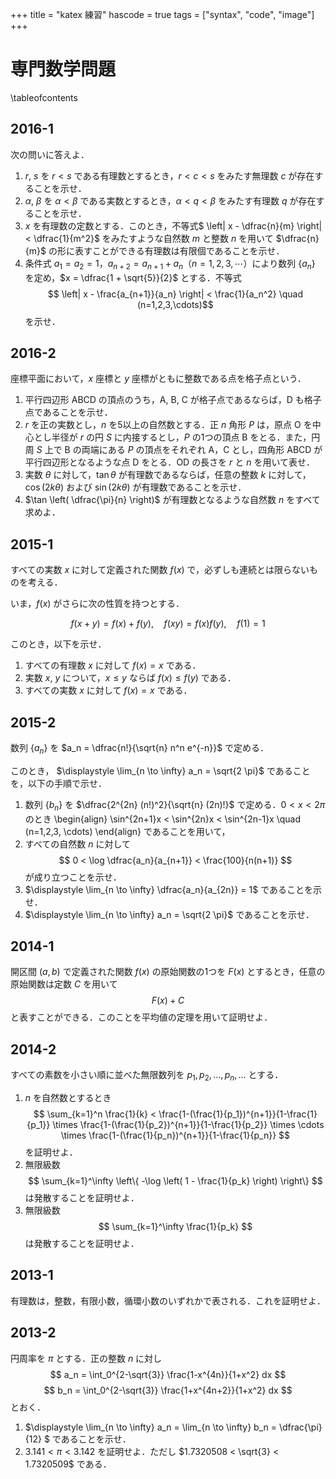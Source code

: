 +++
title = "katex 練習"
hascode = true
tags = ["syntax", "code", "image"]
+++

# 専門数学問題

\tableofcontents <!-- you can use \toc as well -->

## 2016-1

次の問いに答えよ．

1. $r$, $s$ を $r < s$ である有理数とするとき，$r < c < s$ をみたす無理数 $c$ が存在することを示せ．
1. $\alpha$, $\beta$ を $\alpha < \beta$ である実数とするとき，$\alpha < q < \beta$ をみたす有理数 $q$ が存在することを示せ．
1. $x$ を有理数の定数とする．このとき，不等式$ \left| x - \dfrac{n}{m} \right| < \dfrac{1}{m^2}$ をみたすような自然数 $m$ と整数 $n$ を用いて $\dfrac{n}{m}$ の形に表すことができる有理数は有限個であることを示せ．
1. 条件式 $a_1 = a_2 = 1$，$a_{n+2} = a_{n+1} + a_n$（$n = 1,2,3,\cdots$）により数列 $\{ a_n \}$ を定め，$x = \dfrac{1 + \sqrt{5}}{2}$ とする．不等式
$$ \left| x - \frac{a_{n+1}}{a_n} \right| < \frac{1}{a_n^2} \quad (n=1,2,3,\cdots)$$ を示せ．

## 2016-2
座標平面において，$x$ 座標と $y$ 座標がともに整数である点を格子点という．
1. 平行四辺形 $\mathrm{ABCD}$ の頂点のうち，$\mathrm{A}$, $\mathrm{B}$, $\mathrm{C}$ が格子点であるならば，$\mathrm{D}$ も格子点であることを示せ．
1. $r$ を正の実数とし，$n$ を5以上の自然数とする．正 $n$ 角形 $P$ は，原点 $\mathrm{O}$ を中心とし半径が $r$ の円 $S$ に内接するとし，$P$ の1つの頂点 $\mathrm{B}$ をとる．また，円周 $S$ 上で $\mathrm{B}$ の両端にある $P$ の頂点をそれぞれ $\mathrm{A}$，$\mathrm{C}$ とし，四角形 $\mathrm{ABCD}$ が平行四辺形となるような点 $\mathrm{D}$ をとる．$\mathrm{OD}$ の長さを $r$ と $n$ を用いて表せ．
1. 実数 $\theta$ に対して，$\tan \theta$ が有理数であるならば，任意の整数 $k$ に対して，$\cos(2k \theta)$ および $\sin(2k \theta)$ が有理数であることを示せ．
1. $\tan \left( \dfrac{\pi}{n} \right)$ が有理数となるような自然数 $n$ をすべて求めよ．

## 2015-1
すべての実数 $x$ に対して定義された関数 $f(x)$ で，必ずしも連続とは限らないものを考える．

いま，$f(x)$ がさらに次の性質を持つとする．

$$f(x+y) = f(x)+f(y), \quad f(xy)=f(x)f(y), \quad f(1)=1$$

このとき，以下を示せ．
1. すべての有理数 $x$ に対して $f(x)=x$ である．
1. 実数 $x$, $y$ について，$x \leq y$ ならば $f(x) \leq f(y)$ である．
1. すべての実数 $x$ に対して $f(x)=x$ である．

## 2015-2
数列 $\{a_n\}$ を $a_n = \dfrac{n!}{\sqrt{n} n^n e^{-n}}$ で定める．

このとき， $\displaystyle \lim_{n \to \infty} a_n = \sqrt{2 \pi}$ であることを，以下の手順で示せ．
1. 数列 $\{b_n\}$ を $\dfrac{2^{2n} (n!)^2}{\sqrt{n} (2n)!}$ で定める．$0 < x < 2\pi$ のとき
\begin{align}
\sin^{2n+1}x < \sin^{2n}x < \sin^{2n-1}x \quad (n=1,2,3, \cdots)
\end{align}
であることを用いて，
1. すべての自然数 $n$ に対して
$$ 0 < \log \dfrac{a_n}{a_{n+1}} < \frac{100}{n(n+1)} $$
が成り立つことを示せ．
1. $\displaystyle \lim_{n \to \infty} \dfrac{a_n}{a_{2n}} = 1$ であることを示せ．
1. $\displaystyle \lim_{n \to \infty} a_n = \sqrt{2 \pi}$ であることを示せ．

## 2014-1
開区間 $(a,b)$ で定義された関数 $f(x)$ の原始関数の1つを $F(x)$ とするとき，任意の原始関数は定数 $C$ を用いて
$$ F(x)+C $$
と表すことができる．このことを平均値の定理を用いて証明せよ．

## 2014-2
すべての素数を小さい順に並べた無限数列を $p_1,p_2,...,p_n,...$ とする．
1. $n$ を自然数とするとき
$$ \sum_{k=1}^n \frac{1}{k} < \frac{1-(\frac{1}{p_1})^{n+1}}{1-\frac{1}{p_1}} \times \frac{1-(\frac{1}{p_2})^{n+1}}{1-\frac{1}{p_2}} \times \cdots \times \frac{1-(\frac{1}{p_n})^{n+1}}{1-\frac{1}{p_n}} $$
を証明せよ．
2. 無限級数
$$ \sum_{k=1}^\infty \left\{ -\log \left( 1 - \frac{1}{p_k} \right) \right\} $$
は発散することを証明せよ．
3. 無限級数
$$ \sum_{k=1}^\infty \frac{1}{p_k} $$
は発散することを証明せよ．

## 2013-1
有理数は，整数，有限小数，循環小数のいずれかで表される．これを証明せよ．

## 2013-2
円周率を $\pi$ とする．正の整数 $n$ に対し
$$ a_n = \int_0^{2-\sqrt{3}} \frac{1-x^{4n}}{1+x^2} dx $$
$$ b_n = \int_0^{2-\sqrt{3}} \frac{1+x^{4n+2}}{1+x^2} dx $$
とおく．
1. $\displaystyle \lim_{n \to \infty} a_n = \lim_{n \to \infty} b_n = \dfrac{\pi}{12} $ であることを示せ．
1. $3.141<\pi<3.142$ を証明せよ．ただし $1.7320508 < \sqrt{3} < 1.7320509$ である．